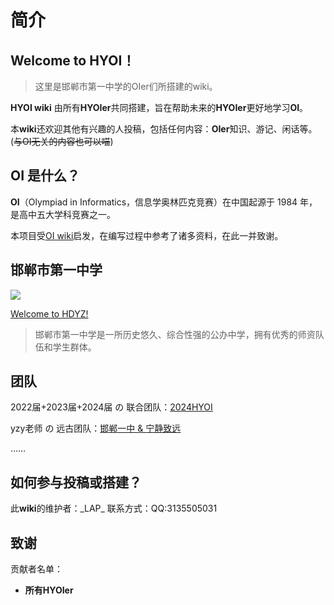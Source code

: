# 简介

## **Welcome to HYOI！**

> 这里是邯郸市第一中学的OIer们所搭建的wiki。

**HYOI wiki** 由所有**HYOIer**共同搭建，旨在帮助未来的**HYOIer**更好地学习**OI**。

本**wiki**还欢迎其他有兴趣的人投稿，包括任何内容：**OIer**知识、游记、闲话等。(~~与OI无关的内容也可以喵~~)

## OI 是什么？

**OI**（Olympiad in Informatics，信息学奥林匹克竞赛）在中国起源于 1984 年，是高中五大学科竞赛之一。

本项目受[OI wiki](https://oi-wiki.org/)启发，在编写过程中参考了诸多资料，在此一并致谢。

## 邯郸市第一中学

![](https://cdn.luogu.com.cn/upload/image_hosting/5f7j5dps.png)

[Welcome to HDYZ!](http://221.193.217.146)

> 邯郸市第一中学是一所历史悠久、综合性强的公办中学，拥有优秀的师资队伍和学生群体。

## 团队

2022届+2023届+2024届 の 联合团队：[2024HYOI](https://www.luogu.com.cn/team/74955)

yzy老师 の 远古团队：[邯郸一中 & 宁静致远](https://www.luogu.com.cn/team/36049)

……

## 如何参与投稿或搭建？

此**wiki**的维护者：\_LAP\_
联系方式：QQ:3135505031

## 致谢

贡献者名单：

- **所有HYOIer**